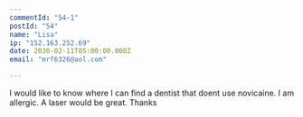 ```yaml
---
commentId: "54-1"
postId: "54"
name: "Lisa"
ip: "152.163.252.69"
date: 2030-02-11T05:00:00.000Z
email: "mrf6326@aol.com"

---
```

<p>I would like to know where I can find a dentist that doent use novicaine. I am allergic. A laser would be great. Thanks</p>